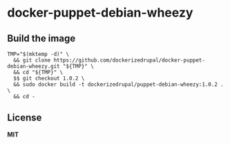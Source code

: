 # docker-puppet-debian-wheezy

## Build the image

    TMP="$(mktemp -d)" \
      && git clone https://github.com/dockerizedrupal/docker-puppet-debian-wheezy.git "${TMP}" \
      && cd "${TMP}" \
      $$ git checkout 1.0.2 \
      && sudo docker build -t dockerizedrupal/puppet-debian-wheezy:1.0.2 . \
      && cd -

## License

**MIT**
